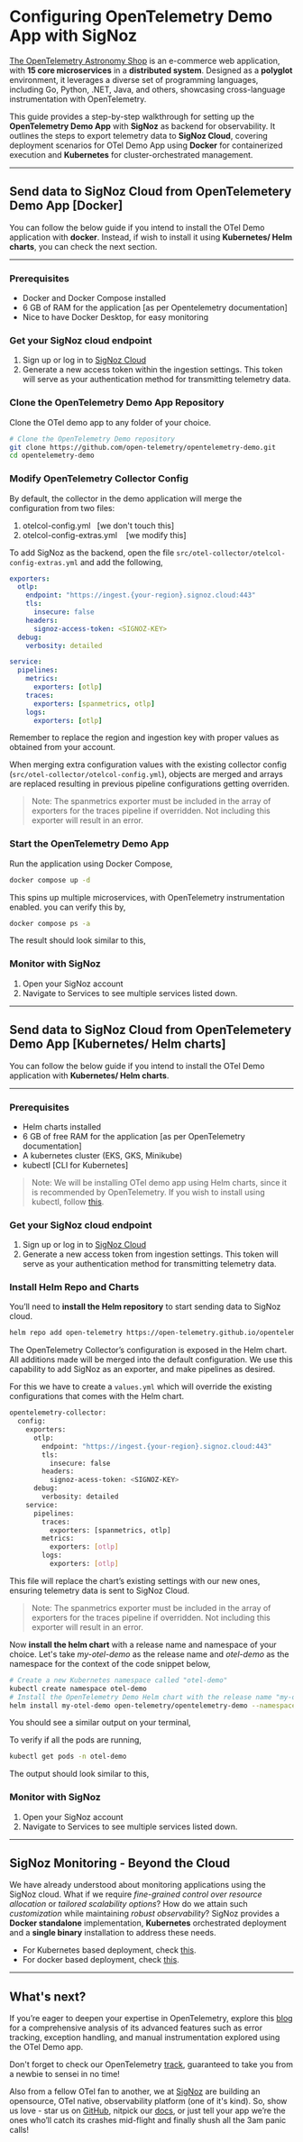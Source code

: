 # Configuring OpenTelemetry Demo App with SigNoz

[The OpenTelemetry Astronomy Shop](https://github.com/open-telemetry/opentelemetry-demo) is an e-commerce web application, with **15 core microservices** in a **distributed system**. Designed as a **polyglot** environment, it leverages a diverse set of programming languages, including Go, Python, .NET, Java, and others, showcasing cross-language instrumentation with OpenTelemetry.

This guide provides a step-by-step walkthrough for setting up the **OpenTelemetry Demo App** with **SigNoz** as backend for observability. It outlines the steps to export telemetry data to **SigNoz Cloud**, covering deployment scenarios for OTel Demo App using **Docker** for containerized execution and **Kubernetes** for cluster-orchestrated management.

---

## Send data to SigNoz Cloud from OpenTelemetery Demo App [Docker]

You can follow the below guide if you intend to install the OTel Demo application with **docker**. Instead, if wish to install it using **Kubernetes/ Helm charts**, you can check the next section.

---


### Prerequisites
- Docker and Docker Compose installed
- 6 GB of RAM for the application [as per Opentelemetry documentation]
- Nice to have Docker Desktop, for easy monitoring

### Get your SigNoz cloud endpoint
1. Sign up or log in to [SigNoz Cloud](https://signoz.io/)
2. Generate a new access token within the ingestion settings. This token will serve as your authentication method for transmitting telemetry data.


### Clone the OpenTelemetry Demo App Repository
Clone the OTel demo app to any folder of your choice.
```sh
# Clone the OpenTelemetry Demo repository
git clone https://github.com/open-telemetry/opentelemetry-demo.git
cd opentelemetry-demo
```

### Modify OpenTelemetry Collector Config

By default, the collector in the demo application will merge the configuration from two files:

1. otelcol-config.yml &nbsp;&nbsp;[we don't touch this]
2. otelcol-config-extras.yml &nbsp;&nbsp; [we modify this]

To add SigNoz as the backend, open the file `src/otel-collector/otelcol-config-extras.yml` and add the following,
```yaml
exporters:
  otlp:
    endpoint: "https://ingest.{your-region}.signoz.cloud:443"
    tls:
      insecure: false
    headers:
      signoz-access-token: <SIGNOZ-KEY>
  debug:
    verbosity: detailed

service:
  pipelines:
    metrics:
      exporters: [otlp]
    traces:
      exporters: [spanmetrics, otlp]
    logs: 
      exporters: [otlp]
```
Remember to replace the region and ingestion key with proper values as obtained from your account.

When merging extra configuration values with the existing collector config (`src/otel-collector/otelcol-config.yml`), objects are merged and arrays are replaced resulting in previous pipeline configurations getting overriden.

>Note: The spanmetrics exporter must be included in the array of exporters for the traces pipeline if overridden. Not including this exporter will result in an error.

### Start the OpenTelemetry Demo App
Run the application using Docker Compose,
```sh
docker compose up -d
```
This spins up multiple microservices, with OpenTelemetry instrumentation enabled. you can verify this by,
```sh
docker compose ps -a
```
The result should look similar to this,
[](/docs/img/docker_containers.png)

### Monitor with SigNoz
1. Open your SigNoz account
2. Navigate to Services to see multiple services listed down.

[](/docs/img/demo_services.png)


---
## Send data to SigNoz Cloud from OpenTelemetery Demo App [Kubernetes/ Helm charts]

You can follow the below guide if you intend to install the OTel Demo application with  **Kubernetes/ Helm charts**.

---

### Prerequisites

- Helm charts installed
- 6 GB of free RAM for the application [as per OpenTelemetry documentation]
- A kubernetes cluster (EKS, GKS, Minikube)
- kubectl [CLI for Kubernetes]

>Note: We will be installing OTel demo app using Helm charts, since it is recommended by OpenTelemetry. If you wish to install using kubectl, follow [this](https://opentelemetry.io/docs/demo/kubernetes-deployment/#install-using-kubectl).

### Get your SigNoz cloud endpoint
1. Sign up or log in to [SigNoz Cloud](https://signoz.io/)
2. Generate a new access token from ingestion settings. This token will serve as your authentication method for transmitting telemetry data.

### Install Helm Repo and Charts
You’ll need to **install the Helm repository** to start sending data to SigNoz cloud.

```sh
helm repo add open-telemetry https://open-telemetry.github.io/opentelemetry-helm-charts
```
The OpenTelemetry Collector’s configuration is exposed in the Helm chart. All additions made will be merged into the default configuration. We use this capability to add SigNoz as an exporter, and make pipelines as desired.

For this we have to create a `values.yml` which will override the existing configurations that comes with the Helm chart.
```sh
opentelemetry-collector:
  config:
    exporters:
      otlp:
        endpoint: "https://ingest.{your-region}.signoz.cloud:443"
        tls:
          insecure: false
        headers:
          signoz-acess-token: <SIGNOZ-KEY>
      debug:
        verbosity: detailed
    service:
      pipelines:
        traces:
          exporters: [spanmetrics, otlp] 
        metrics:
          exporters: [otlp]
        logs:
          exporters: [otlp]
```
This file will replace the chart’s existing settings with our new ones, ensuring telemetry data is sent to SigNoz Cloud.

> Note: The spanmetrics exporter must be included in the array of exporters for the traces pipeline if overridden. Not including this exporter will result in an error.

Now **install the helm chart** with a release name and namespace of your choice. Let's take *my-otel-demo* as the release name and *otel-demo* as the namespace for the context of the code snippet below,
```sh
# Create a new Kubernetes namespace called "otel-demo"
kubectl create namespace otel-demo
# Install the OpenTelemetry Demo Helm chart with the release name "my-otel-demo"
helm install my-otel-demo open-telemetry/opentelemetry-demo --namespace otel-demo -f values.yaml
```
You should see a similar output on your terminal,
[](/docs/img/otel_demo_helm.png)

To verify if all the pods are running,
```sh
kubectl get pods -n otel-demo 
```
The output should look similar to this,
[](/docs/img/otel_demo_pods.png)


### Monitor with SigNoz
1. Open your SigNoz account
2. Navigate to Services to see multiple services listed down.

[](/docs/img/demo_services.png)

---

## SigNoz Monitoring - Beyond the Cloud

We have already understood about monitoring applications using the SigNoz cloud. What if we require *fine-grained control over resource allocation* or *tailored scalability options*? How do we attain such *customization* while maintaining *robust observability*? SigNoz provides a **Docker standalone** implementation, **Kubernetes** orchestrated deployment and a **single binary** installation to address these needs.

- For Kubernetes based deployment, check [this](https://signoz.io/docs/install/kubernetes/others/#optional-install-opentelemetry-demo).
- For docker based deployment, check [this](https://signoz.io/docs/install/kubernetes/others/#optional-install-opentelemetry-demo).

---

## What's next?

If you’re eager to deepen your expertise in OpenTelemetry, explore this [blog]() for a comprehensive analysis of its advanced features such as error tracking, exception handling, and manual instrumentation explored using the OTel Demo app.

Don't forget to check our OpenTelemetry [track](https://signoz.io/resource-center/opentelemetry/), guaranteed to take you from a newbie to sensei in no time!

Also from a fellow OTel fan to another, we at [SigNoz](https://signoz.io/) are building an opensource, OTel native, observability platform (one of it's kind). So, show us love - star us on [GitHub](https://github.com/SigNoz/signoz), nitpick our [docs](https://signoz.io/docs/introduction/), or just tell your app we’re the ones who’ll catch its crashes mid-flight and finally shush all the 3am panic calls!

